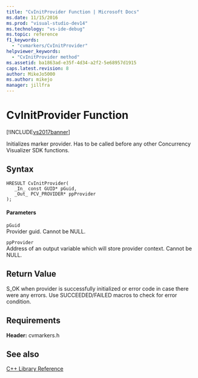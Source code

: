 ```yaml
---
title: "CvInitProvider Function | Microsoft Docs"
ms.date: 11/15/2016
ms.prod: "visual-studio-dev14"
ms.technology: "vs-ide-debug"
ms.topic: reference
f1_keywords: 
  - "cvmarkers/CvInitProvider"
helpviewer_keywords: 
  - "CvInitProvider method"
ms.assetid: ba1863ad-e35f-4d34-a2f2-5e68957d1915
caps.latest.revision: 8
author: MikeJo5000
ms.author: mikejo
manager: jillfra
---
```

# CvInitProvider Function
[!INCLUDE[vs2017banner](../includes/vs2017banner.md)]

Initializes marker provider. Has to be called before any other Concurrency Visualizer SDK functions.  
  
## Syntax  
  
```  
HRESULT CvInitProvider(  
   _In_ const GUID* pGuid,  
   _Out_ PCV_PROVIDER* ppProvider  
);  
```  
  
#### Parameters  
 `pGuid`  
 Provider guid. Cannot be NULL.  
  
 `ppProvider`  
 Address of an output variable which will store provider context. Cannot be NULL.  
  
## Return Value  
 S_OK when provider is successfully initialized or error code in case there were any errors. Use SUCCEEDED/FAILED macros to check for error condition.  
  
## Requirements  
 **Header:** cvmarkers.h  
  
## See also  
 [C++ Library Reference](../profiling/cpp-library-reference.md)
